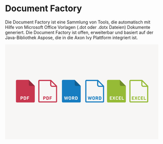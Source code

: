# Document Factory

Die Document Factory ist eine Sammlung von Tools, die automatisch mit Hilfe von Microsoft Office Vorlagen (.dot oder .dotx Dateien) Dokumente generiert. Die Document Factory ist offen, erweiterbar und basiert auf der Java-Bibliothek Aspose, die in die Axon Ivy Plattform integriert ist.

![Document Generation](doc.png)

